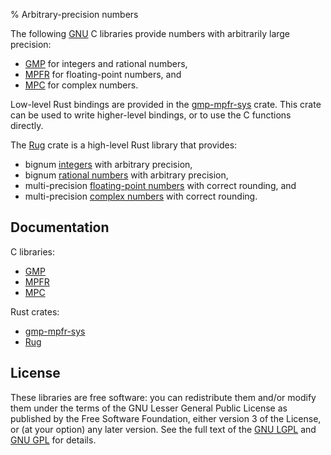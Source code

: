 % Arbitrary-precision numbers

The following [GNU] C libraries provide numbers with arbitrarily large
precision:

  * [GMP] for integers and rational numbers,
  * [MPFR] for floating-point numbers, and
  * [MPC] for complex numbers.

Low-level Rust bindings are provided in the [gmp-mpfr-sys][sys crate]
crate. This crate can be used to write higher-level bindings, or to
use the C functions directly.

The [Rug][rug crate] crate is a high-level Rust library that provides:

  * bignum [integers][`Integer`] with arbitrary precision,
  * bignum [rational numbers][`Rational`] with arbitrary precision,
  * multi-precision [floating-point numbers][`Float`] with correct
    rounding, and
  * multi-precision [complex numbers][`Complex`] with correct rounding.

## Documentation

C libraries:

  * [GMP][gmp doc]
  * [MPFR][mpfr doc]
  * [MPC][mpc doc]

Rust crates:

  * [gmp-mpfr-sys][sys]
  * [Rug][rug]

## License

These libraries are free software: you can redistribute them and/or
modify them under the terms of the GNU Lesser General Public License
as published by the Free Software Foundation, either version 3 of the
License, or (at your option) any later version. See the full text of
the [GNU LGPL] and [GNU GPL] for details.

[GMP]: https://gmplib.org/
[GNU GPL]: https://www.gnu.org/licenses/gpl-3.0.html
[GNU LGPL]: https://www.gnu.org/licenses/lgpl-3.0.en.html
[GNU]: https://www.gnu.org/
[MPC]: http://www.multiprecision.org/mpc/
[MPFR]: http://www.mpfr.org/
[`Complex`]: https://docs.rs/rug/*/rug/struct.Complex.html
[`Float`]: https://docs.rs/rug/*/rug/struct.Float.html
[`Integer`]: https://docs.rs/rug/*/rug/struct.Integer.html
[`Rational`]: https://docs.rs/rug/*/rug/struct.Rational.html
[gmp doc]: https://tspiteri.gitlab.io/gmp-mpfr-sys/gmp/index.html
[mpc doc]: https://tspiteri.gitlab.io/gmp-mpfr-sys/mpc/index.html
[mpfr doc]: https://tspiteri.gitlab.io/gmp-mpfr-sys/mpfr/index.html
[rug crate]: https://crates.io/crates/rug
[rug]: https://docs.rs/rug/*/rug/index.html
[sys crate]: https://crates.io/crates/gmp-mpfr-sys
[sys]: https://docs.rs/gmp-mpfr-sys/~1.1/gmp_mpfr_sys/index.html
